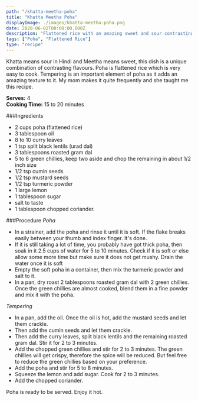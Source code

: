 ```yaml
---
path: "/khatta-meetha-poha"
title: "Khatta Meetha Poha"
displayImage: ./images/khatta-meetha-poha.png
date: 2020-06-02T00:00:00.000Z
description: "Flattened rice with an amazing sweet and sour contrasting combination."
tags: ["Poha", "Flattened Rice"]
type: "recipe"
---
```


Khatta means sour in Hindi and Meetha means sweet, this dish is a unique combination of contrasting flavours. Poha is flattened rice which is very easy to cook. Tempering is an important element of poha as it adds an amazing texture to it. My mom makes it quite frequently and she taught me this recipe. 

**Serves:** 4\
**Cooking Time:** 15 to 20 minutes

###Ingredients
- 2 cups poha (flattened rice)
- 3 tablespoon oil
- 8 to 10 curry leaves
- 1 tsp split black lentils (urad dal)
- 3 tablespoons roasted gram dal
- 5 to 6 green chillies, keep two aside and chop the remaining in about 1/2 inch size
- 1/2 tsp cumin seeds
- 1/2 tsp mustard seeds
- 1/2 tsp turmeric powder
- 1 large lemon
- 1 tablespoon sugar
- salt to taste
- 1 tablespoon chopped coriander.

###Procedure
*Poha*
- In a strainer, add the poha and rinse it until it is soft. If the flake breaks easily between your thumb and index finger. It's done. 
- If it is still taking a lot of time, you probably have got thick poha, then soak in it 2.5 cups of water for 5 to 10 minutes. Check if it is soft or else allow some more time but make sure it does not get mushy. Drain the water once it is soft
- Empty the soft poha in a container, then mix the turmeric powder and salt to it.
- In a pan, dry roast 2 tablespoons roasted gram dal with 2 green chillies. Once the green chillies are almost cooked, blend them in a fine powder and mix it with the poha.

*Tempering*
- In a pan, add the oil. Once the oil is hot, add the mustard seeds and let them crackle. 
- Then add the cumin seeds and let them crackle.
- Then add the curry leaves, split black lentils and the remaining roasted gram dal. Stir it for 2 to 3 minutes.
- Add the chopped green chillies and stir for 2 to 3 minutes. The green chillies will get crispy, therefore the spice will be reduced. But feel free to reduce the green chillies based on your preference. 
- Add the poha and stir for 5 to 8 minutes. 
- Squeeze the lemon and add sugar. Cook for 2 to 3 minutes. 
- Add the chopped coriander. 

Poha is ready to be served. Enjoy it hot. 